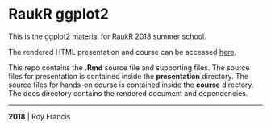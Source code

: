 # RaukR ggplot2

This is the ggplot2 material for RaukR 2018 summer school. 

The rendered HTML presentation and course can be accessed [here](https://royfrancis.github.io/raukr_ggplot/index.md).

This repo contains the **.Rmd** source file and supporting files. The source files for presentation is contained inside the **presentation** directory. The source files for hands-on course is contained inside the **course** directory. The docs directory contains the rendered document and dependencies.

---

**2018** | Roy Francis
